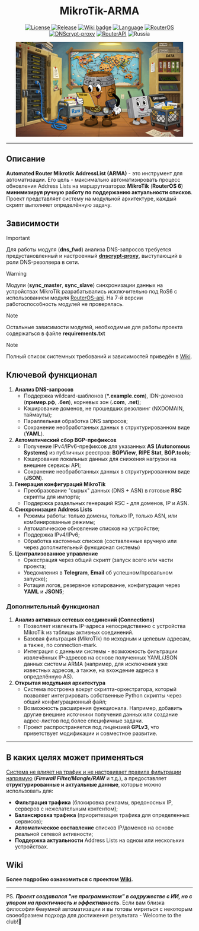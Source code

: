 <div align="center"> 

  # MikroTik-ARMA

[![License](https://img.shields.io/github/license/FatNik329/MikroTik-ARMA)](https://github.com/FatNik329/MikroTik-ARMA/blob/master/LICENSE)
[![Release](https://img.shields.io/github/v/release/FatNik329/MikroTik-ARMA?color=brown)](https://github.com/FatNik329/MikroTik-ARMA/releases)
[![Wiki badge](https://img.shields.io/badge/wiki-page-darkblue)](https://github.com/FatNik329/MikroTik-ARMA/wiki)
[![Language](https://img.shields.io/badge/Python-v3.11-green)](https://www.python.org/downloads/)
[![RouterOS](https://img.shields.io/badge/RouterOS-6.49-blue)](https://help.mikrotik.com/docs/display/ROS/RouterOS)
[![DNScrypt-proxy](https://img.shields.io/badge/DNScrypt--proxy-page-silver)](https://github.com/jedisct1/dnscrypt-proxy)
[![RouterAPI](https://img.shields.io/badge/RouterOS--api-page-turquoise)](https://pypi.org/project/RouterOS-api/)
![Russia](https://img.shields.io/badge/ru-Russia-white)

<img src="images/arma-preview.jpg" alt="MikroTik-ARMA" style="width: 90%; max-width: 960px; max-height: 480px; aspect-ratio: 16/9; object-fit: contain;"/>

</div>

-----

## Описание

**Automated Router Mikrotik AddressList (ARMA)** - это инструмент для автоматизации. Его цель - максимально автоматизировать процесс обновления Address Lists на маршрутизаторах **MikroTik** (**RouterOS 6**) **минимизируя ручную работу по поддержанию актуальности списков**. Проект представляет систему на модульной архитектуре, каждый скрипт выполняет определённую задачу.

## Зависимости

> [!IMPORTANT]
> Для работы модуля (**dns_fwd**) анализа DNS-запросов требуется предустановленный и настроенный **[dnscrypt-proxy](https://github.com/DNSCrypt/dnscrypt-proxy)**, выступающий в роли DNS-резолвера в сети.

> [!WARNING]
> Модули (**sync_master**, **sync_slave**) синхронизации данных на устройствах MikroTik разрабатывались исключительно под RoS6 с использованием модуля [RouterOS-api](https://pypi.org/project/RouterOS-api/). На 7-й версии работоспособность модулей не проверялась.

> [!NOTE]
> Остальные зависимости модулей, необходимые для работы проекта содержаться в файле **requirements.txt**

> [!NOTE]
> Полный список системных требований и зависимостей приведён в [Wiki](https://github.com/FatNik329/MikroTik-ARMA/wiki/%D0%A3%D1%81%D1%82%D0%B0%D0%BD%D0%BE%D0%B2%D0%BA%D0%B0).

## Ключевой функционал

1. **Анализ DNS-запросов**
   * Поддержка wildcard-шаблонов (**\*.example.com**), IDN-доменов (**пример.рф**, **.бел**), корневых зон (**.com**, **.net**);
   * Кэширование доменов, не прошедших резолвинг (NXDOMAIN, таймауты);
   * Параллельная обработка DNS запросов;
   * Сохранение необработанных данных в структурированном виде (**YAML**).
2. **Автоматический сбор BGP-префиксов**
   * Получение IPv4/IPv6-префиксов для указанных **AS (Autonomous Systems)** из публичных реестров: **BGPView**, **RIPE Stat**, **BGP.tools**;
   * Кэширование локальных данных для снижения нагрузки на внешние сервисы API;
   * Сохранение необработанных данных в структурированном виде (**JSON**).
3. **Генерация конфигураций MikroTik**
   * Преобразование "сырых" данных (DNS + ASN) в готовые **RSC** скрипты для импорта;
   * Поддержка раздельных генераций RSC - для доменов, IP и ASN.
4. **Синхронизация Address Lists**
   * Режимы работы: только домены, только IP, только ASN, или комбинированные режимы;
   * Автоматическое обновление списков на устройстве;
   * Поддержка IPv4/IPv6;
   * Обработка кастомных списков (составленные вручную или через дополнительный функционал системы)
5. **Централизованное управление**
   * Оркестрация через общий скрипт (запуск всего или части проекта; 
   * Уведомления в **Telegram**, **Email** об успешном/провальном запуске);
   * Ротация логов, резервное копирование, конфигурация через **YAML** и **JSON5**;

### Дополнительный функционал

1. **Анализ активных сетевых соединений (Connections)**
   * Позволяет извлекать IP-адреса непосредственно с устройства MikroTik из таблицы активных соединений.
   * Базовая фильтрация (MikroTik) по исходным и целевым адресам, а также, по connection-mark.
   * Интеграция с данными системы - возможность фильтрации извлечённых IP-адресов на основе полученных YAML/JSON данных системы ARMA (например, для исключения уже известных адресов, а также, на вхождение адреса в определённую AS).
2. **Открытая модульная архитектура**
   * Система построена вокруг скрипта-оркестратора, который позволяет интегрировать собственные Python скрипты через общий конфигурационный файл;
   * Возможность расширения функционала. Например, добавить другие внешние источники получения данных или создание адрес-листов под более специфичные задачи.
   * Проект распространяется под лицензией **GPLv3**, что приветствует модификации и совместное развитие.

***

## В каких целях может применяться

<u>Система не влияет на трафик и не настраивает правила фильтрации напрямую</u> (***Firewall Filter/Mangle/RAW*** и т.д.), а предоставляет **структурированные и актуальные данные**, которые можно использовать для:

* **Фильтрация трафика** (блокировка рекламы, вредоносных IP, серверов с нежелательным контентом);
* **Балансировка трафика** (приоритезация трафика для определенных сервисов);
* **Автоматическое составление** списков IP/доменов на основе реальной сетевой активности;
* **Поддержка актуальности** Address Lists на одном или нескольких устройстваx.

## Wiki
**Более подробно ознакомиться с проектом [Wiki](https://github.com/FatNik329/MikroTik-ARMA/wiki).**

***

PS. ***Проект создавался "не программистом" в содружестве с ИИ, но с упором на практичность и эффективность***. Если вам близка философия ~~без~~умной автоматизации и вы готовы мириться с некоторым своеобразием подхода для достижения результата - Welcome to the club!🤝
